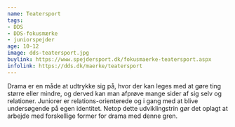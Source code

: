 ```yaml
---
name: Teatersport
tags:
- DDS
- DDS-fokusmærke
- juniorspejder
age: 10-12
image: dds-teatersport.jpg
buylink: https://www.spejdersport.dk/fokusmaerke-teatersport.aspx
infolink: https://dds.dk/maerke/teatersport
---
```

Drama er en måde at udtrykke sig på, hvor der kan leges med at gøre ting større eller mindre, og derved kan man afprøve mange sider af sig selv og relationer. Juniorer er relations-orienterede og i gang med at blive undersøgende på egen identitet. Netop dette udviklingstrin gør det oplagt at arbejde med forskellige former for drama med denne gren.
